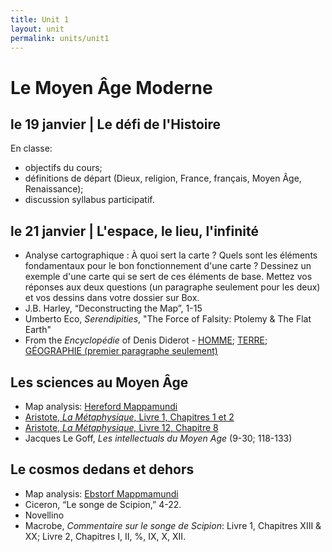```yaml
---
title: Unit 1
layout: unit
permalink: units/unit1
---
```


# Le Moyen Âge Moderne

## le 19 janvier | Le défi de l'Histoire

En classe: 
* objectifs du cours;
* définitions de départ (Dieux, religion, France, français, Moyen Âge, Renaissance); 
* discussion syllabus participatif.

## le 21 janvier | L'espace, le lieu, l'infinité

* Analyse cartographique : À quoi sert la carte ? Quels sont les éléments fondamentaux pour le bon fonctionnement d'une carte ? Dessinez un exemple d'une carte qui se sert de ces éléments de base. Mettez vos réponses aux deux questions (un paragraphe seulement pour les deux) et vos dessins dans votre dossier sur Box.
* J.B. Harley, “Deconstructing the Map”, 1-15 
* Umberto Eco, *Serendipities*, "The Force of Falsity: Ptolemy & The Flat Earth"
* From the *Encyclopédie* of Denis Diderot - [HOMME](https://artflsrv03.uchicago.edu/philologic4/encyclopedie1117/navigate/8/1336/); [TERRE](https://artflsrv03.uchicago.edu/philologic4/encyclopedie1117/navigate/16/625/); [GÉOGRAPHIE (premier paragraphe seulement)](https://artflsrv03.uchicago.edu/philologic4/encyclopedie1117/navigate/7/1970/?byte=6554487)

## Les sciences au Moyen Âge
* Map analysis: [Hereford Mappamundi](https://upload.wikimedia.org/wikipedia/commons/4/48/Hereford-Karte.jpg)
* [Aristote, *La Métaphysique*, Livre 1, Chapitres 1 et 2](https://fr.wikisource.org/wiki/La_M%C3%A9taphysique_(trad._Pierron_et_Z%C3%A9vort)/Livre_premier)
* [Aristote, *La Métaphysique,* Livre 12, Chapitre 8](https://fr.wikisource.org/wiki/La_Métaphysique_(trad._Pierron_et_Zévort)/Livre_Λ )
* Jacques Le Goff, *Les intellectuals du Moyen Age* (9-30; 118-133)

## Le cosmos dedans et dehors
* Map analysis: [Ebstorf Mappmamundi](https://en.wikipedia.org/wiki/Ebstorf_Map#/media/File:Ebstorfer_Weltkarte_2.jpg)
* Ciceron, “Le songe de Scipion,” 4-22.
* Novellino
* Macrobe, *Commentaire sur le songe de Scipion*: Livre 1, Chapitres XIII & XX; Livre 2, Chapitres I, II, %, IX, X, XII.

